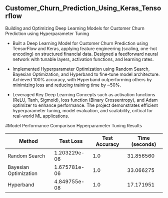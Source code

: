 ## Customer_Churn_Prediction_Using_Keras_Tensorflow
Building and Optimizing Deep Learning Models for Customer Churn Prediction using Hyperparameter Tuning

- Built a Deep Learning Model for Customer Churn Prediction using TensorFlow and Keras, applying feature engineering (scaling, one-hot encoding) on structured financial data. Designed a feedforward neural network with tunable layers, activation functions, and learning rates.

- Implemented Hyperparameter Optimization using Random Search, Bayesian Optimization, and Hyperband to fine-tune model architecture. Achieved 100% accuracy, with Hyperband outperforming others by minimizing loss and reducing training time by ~50%.

- Leveraged Key Deep Learning Concepts such as activation functions (ReLU, Tanh, Sigmoid), loss function (Binary Crossentropy), and Adam optimizer to enhance performance. The project demonstrates efficient hyperparameter tuning, model evaluation, and scalability, critical for real-world ML applications.

#Model Performance Comparison
Hyperparameter Tuning Results

| Method               | Test Loss      | Test Accuracy | Time (seconds) |
|----------------------|---------------|--------------|---------------|
| Random Search       | 1.203229e-06   | 1.0          | 31.856560     |
| Bayesian Optimization | 1.675781e-06  | 1.0          | 33.066275     |
| Hyperband          | 4.849755e-08   | 1.0          | 17.171951     |


